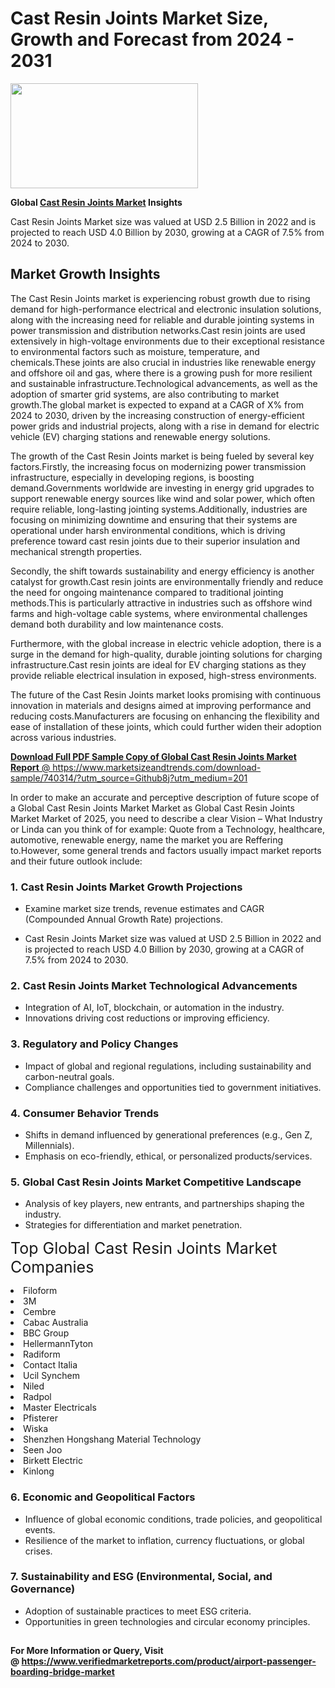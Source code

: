 <H1>Cast Resin Joints Market Size, Growth and Forecast from 2024 - 2031</H1><img class="aligncenter size-medium wp-image-584254" src="https://thirdeyenews.in/wp-content/uploads/2024/09/Global-Market-Research-300x168.jpeg" alt="" width="300" height="168" /><p><strong>Global&nbsp;<a href="https://www.marketsizeandtrends.com/download-sample/740314/?utm_source=Github8j?utm_medium=201">Cast Resin Joints Market</a> Insights</strong></p><p>Cast Resin Joints Market size was valued at USD 2.5 Billion in 2022 and is projected to reach USD 4.0 Billion by 2030, growing at a CAGR of 7.5% from 2024 to 2030.</p><p><h2>Market Growth Insights</h2> <p>The Cast Resin Joints market is experiencing robust growth due to rising demand for high-performance electrical and electronic insulation solutions, along with the increasing need for reliable and durable jointing systems in power transmission and distribution networks.Cast resin joints are used extensively in high-voltage environments due to their exceptional resistance to environmental factors such as moisture, temperature, and chemicals.These joints are also crucial in industries like renewable energy and offshore oil and gas, where there is a growing push for more resilient and sustainable infrastructure.Technological advancements, as well as the adoption of smarter grid systems, are also contributing to market growth.The global market is expected to expand at a CAGR of X% from 2024 to 2030, driven by the increasing construction of energy-efficient power grids and industrial projects, along with a rise in demand for electric vehicle (EV) charging stations and renewable energy solutions.</p> <p><a href="sample-link" target="_blank"></a></p> <p>The growth of the Cast Resin Joints market is being fueled by several key factors.Firstly, the increasing focus on modernizing power transmission infrastructure, especially in developing regions, is boosting demand.Governments worldwide are investing in energy grid upgrades to support renewable energy sources like wind and solar power, which often require reliable, long-lasting jointing systems.Additionally, industries are focusing on minimizing downtime and ensuring that their systems are operational under harsh environmental conditions, which is driving preference toward cast resin joints due to their superior insulation and mechanical strength properties.</p> <p>Secondly, the shift towards sustainability and energy efficiency is another catalyst for growth.Cast resin joints are environmentally friendly and reduce the need for ongoing maintenance compared to traditional jointing methods.This is particularly attractive in industries such as offshore wind farms and high-voltage cable systems, where environmental challenges demand both durability and low maintenance costs.</p> <p>Furthermore, with the global increase in electric vehicle adoption, there is a surge in the demand for high-quality, durable jointing solutions for charging infrastructure.Cast resin joints are ideal for EV charging stations as they provide reliable electrical insulation in exposed, high-stress environments.</p> <p>The future of the Cast Resin Joints market looks promising with continuous innovation in materials and designs aimed at improving performance and reducing costs.Manufacturers are focusing on enhancing the flexibility and ease of installation of these joints, which could further widen their adoption across various industries.</p> <p><a href="more-insights-link" target="_blank"></p><p><span class=""><strong>Download Full PDF Sample Copy of Global Cast Resin Joints Market Report</strong> @ <a href="https://www.marketsizeandtrends.com/download-sample/740314/?utm_source=Github8j?utm_medium=201" target="_blank">https://www.marketsizeandtrends.com/download-sample/740314/?utm_source=Github8j?utm_medium=201</a></span></p><p>In order to make an accurate and perceptive description of future scope of a Global&nbsp;Cast Resin Joints Market Market as Global&nbsp;Cast Resin Joints Market Market of 2025, you need to describe a clear Vision &ndash; What Industry or Linda can you think of for example: Quote from a Technology, healthcare, automotive, renewable energy, name the market you are Reffering to.However, some general trends and factors usually impact market reports and their future outlook include:</p><h3>1.&nbsp;<strong>Cast Resin Joints Market Growth Projections</strong></h3><ul><li>Examine market size trends, revenue estimates and CAGR (Compounded Annual Growth Rate) projections.</li><li><p>Cast Resin Joints Market size was valued at USD 2.5 Billion in 2022 and is projected to reach USD 4.0 Billion by 2030, growing at a CAGR of 7.5% from 2024 to 2030.</p></li></ul><h3>2.&nbsp;<strong>Cast Resin Joints Market Technological Advancements</strong></h3><ul><li>Integration of AI, IoT, blockchain, or automation in the industry.</li><li>Innovations driving cost reductions or improving efficiency.</li></ul><h3>3.&nbsp;<strong>Regulatory and Policy Changes</strong></h3><ul><li>Impact of global and regional regulations, including sustainability and carbon-neutral goals.</li><li>Compliance challenges and opportunities tied to government initiatives.</li></ul><h3>4.&nbsp;<strong>Consumer Behavior Trends</strong></h3><ul><li>Shifts in demand influenced by generational preferences (e.g., Gen Z, Millennials).</li><li>Emphasis on eco-friendly, ethical, or personalized products/services.</li></ul><h3>5.&nbsp;<strong>Global Cast Resin Joints Market Competitive Landscape</strong></h3><ul><li>Analysis of key players, new entrants, and partnerships shaping the industry.</li><li>Strategies for differentiation and market penetration.</li></ul><p data-pm-slice="1 1 []"><span style="color: inherit; font-family: inherit; font-size: 25px;">Top Global Cast Resin Joints Market Companies</span></p><div class="" data-test-id=""><p><li>Filoform</li><li> 3M</li><li> Cembre</li><li> Cabac Australia</li><li> BBC Group</li><li> HellermannTyton</li><li> Radiform</li><li> Contact Italia</li><li> Ucil Synchem</li><li> Niled</li><li> Radpol</li><li> Master Electricals</li><li> Pfisterer</li><li> Wiska</li><li> Shenzhen Hongshang Material Technology</li><li> Seen Joo</li><li> Birkett Electric</li><li> Kinlong</li></p></div><h3>6.&nbsp;<strong>Economic and Geopolitical Factors</strong></h3><ul><li>Influence of global economic conditions, trade policies, and geopolitical events.</li><li>Resilience of the market to inflation, currency fluctuations, or global crises.</li></ul><h3>7.&nbsp;<strong>Sustainability and ESG (Environmental, Social, and Governance)</strong></h3><ul><li>Adoption of sustainable practices to meet ESG criteria.</li><li>Opportunities in green technologies and circular economy principles.</li></ul><h2><strong style="font-size: 14px;">For More Information or Query, Visit @&nbsp;</strong><a style="background-color: #ffffff; font-size: 14px;" href="https://www.marketsizeandtrends.com/report/cast-resin-joints-market/" target="_blank">https://www.verifiedmarketreports.com/product/airport-passenger-boarding-bridge-market</a></h2>